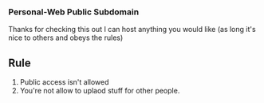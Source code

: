 ### Personal-Web Public Subdomain
Thanks for checking this out I can host anything you would like (as long it's nice to others and obeys the rules)

## Rule
1. Public access isn't allowed
2. You're not allow to uplaod stuff for other people.
